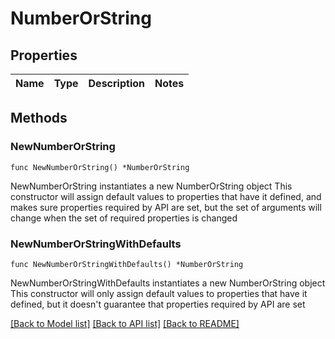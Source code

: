 # NumberOrString

## Properties

Name | Type | Description | Notes
------------ | ------------- | ------------- | -------------

## Methods

### NewNumberOrString

`func NewNumberOrString() *NumberOrString`

NewNumberOrString instantiates a new NumberOrString object
This constructor will assign default values to properties that have it defined,
and makes sure properties required by API are set, but the set of arguments
will change when the set of required properties is changed

### NewNumberOrStringWithDefaults

`func NewNumberOrStringWithDefaults() *NumberOrString`

NewNumberOrStringWithDefaults instantiates a new NumberOrString object
This constructor will only assign default values to properties that have it defined,
but it doesn't guarantee that properties required by API are set


[[Back to Model list]](../README.md#documentation-for-models) [[Back to API list]](../README.md#documentation-for-api-endpoints) [[Back to README]](../README.md)


